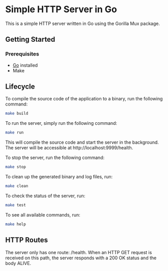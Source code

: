# Simple HTTP Server in Go

This is a simple HTTP server written in Go using the Gorilla Mux package.

## Getting Started

### Prerequisites
- [Go](https://golang.org/doc/install) installed
- Make

## Lifecycle

To compile the source code of the application to a binary, run the following command:
```bash
make build
```

To run the server, simply run the following command:

```bash
make run
```

This will compile the source code and start the server in the background. The server will be accessible at http://localhost:9999/health.

To stop the server, run the following command:

```bash
make stop
```

To clean up the generated binary and log files, run:

```bash
make clean
```

To check the status of the server, run:

```bash
make test
```

To see all available commands, run:

```bash
make help
```

## HTTP Routes

The server only has one route: /health. When an HTTP GET request is received on this path, the server responds with a 200 OK status and the body ALIVE.
